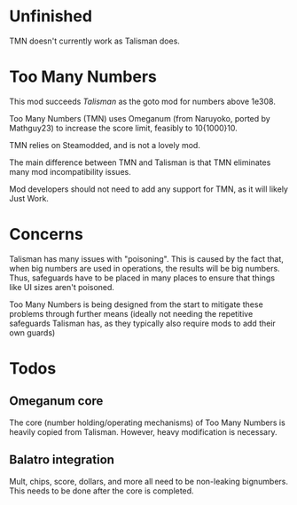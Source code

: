 # Unfinished

TMN doesn't currently work as Talisman does.

# Too Many Numbers
This mod succeeds *Talisman* as the goto mod for numbers above 1e308.

Too Many Numbers (TMN) uses Omeganum (from Naruyoko, ported by Mathguy23) to increase the score limit, feasibly to 10{1000}10.

TMN relies on Steamodded, and is not a lovely mod.

The main difference between TMN and Talisman is that TMN eliminates many mod incompatibility issues.

Mod developers should not need to add any support for TMN, as it will likely Just Work.

# Concerns
Talisman has many issues with "poisoning". This is caused by the fact that, when big numbers are used in operations, the results will be big numbers. Thus, safeguards have to be placed in many places to ensure that things like UI sizes aren't poisoned.

Too Many Numbers is being designed from the start to mitigate these problems through further means (ideally not needing the repetitive safeguards Talisman has, as they typically also require mods to add their own guards)



# Todos

## Omeganum core

The core (number holding/operating mechanisms) of Too Many Numbers is heavily copied from Talisman. However, heavy modification is necessary. 

## Balatro integration
Mult, chips, score, dollars, and more all need to be non-leaking bignumbers. This needs to be done after the core is completed.
